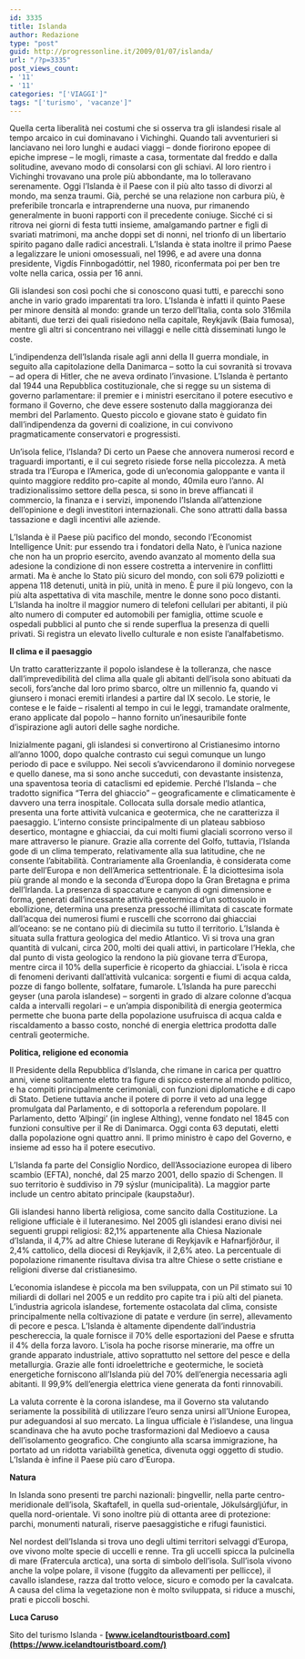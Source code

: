 ```yaml
---
id: 3335
title: Islanda
author: Redazione
type: "post"
guid: http://progressonline.it/2009/01/07/islanda/
url: "/?p=3335"
post_views_count:
- '11'
- '11'
categories: "['VIAGGI']"
tags: "['turismo', 'vacanze']"
---
```


Quella certa liberalità nei costumi che si osserva tra gli islandesi risale al tempo arcaico in cui dominavano i Vichinghi. Quando tali avventurieri si lanciavano nei loro lunghi e audaci viaggi – donde fiorirono epopee di epiche imprese – le mogli, rimaste a casa, tormentate dal freddo e dalla solitudine, avevano modo di consolarsi con gli schiavi. Al loro rientro i Vichinghi trovavano una prole più abbondante, ma lo tolleravano serenamente. Oggi l’Islanda è il Paese con il più alto tasso di divorzi al mondo, ma senza traumi. Già, perché se una relazione non carbura più, è preferibile troncarla e intraprenderne una nuova, pur rimanendo generalmente in buoni rapporti con il precedente coniuge. Sicché ci si ritrova nei giorni di festa tutti insieme, amalgamando partner e figli di svariati matrimoni, ma anche doppi set di nonni, nel trionfo di un libertario spirito pagano dalle radici ancestrali. L’Islanda è stata inoltre il primo Paese a legalizzare le unioni omosessuali, nel 1996, e ad avere una donna presidente, Vigdís Finnbogadóttir, nel 1980, riconfermata poi per ben tre volte nella carica, ossia per 16 anni.

Gli islandesi son così pochi che si conoscono quasi tutti, e parecchi sono anche in vario grado imparentati tra loro. L’Islanda è infatti il quinto Paese per minore densità al mondo: grande un terzo dell’Italia, conta solo 316mila abitanti, due terzi dei quali risiedono nella capitale, Reykjavík (Baia fumosa), mentre gli altri si concentrano nei villaggi e nelle città disseminati lungo le coste.

L’indipendenza dell’Islanda risale agli anni della II guerra mondiale, in seguito alla capitolazione della Danimarca – sotto la cui sovranità si trovava – ad opera di Hitler, che ne aveva ordinato l’invasione. L’Islanda è pertanto dal 1944 una Repubblica costituzionale, che si regge su un sistema di governo parlamentare: il premier e i ministri esercitano il potere esecutivo e formano il Governo, che deve essere sostenuto dalla maggioranza dei membri del Parlamento. Questo piccolo e giovane stato è guidato fin dall’indipendenza da governi di coalizione, in cui convivono pragmaticamente conservatori e progressisti.

Un’isola felice, l’Islanda? Di certo un Paese che annovera numerosi record e traguardi importanti, e il cui segreto risiede forse nella piccolezza. A metà strada tra l’Europa e l’America, gode di un’economia galoppante e vanta il quinto maggiore reddito pro-capite al mondo, 40mila euro l’anno. Al tradizionalissimo settore della pesca, si sono in breve affiancati il commercio, la finanza e i servizi, imponendo l’Islanda all’attenzione dell’opinione e degli investitori internazionali. Che sono attratti dalla bassa tassazione e dagli incentivi alle aziende.

L’Islanda è il Paese più pacifico del mondo, secondo l’Economist Intelligence Unit: pur essendo tra i fondatori della Nato, è l’unica nazione che non ha un proprio esercito, avendo avanzato al momento della sua adesione la condizione di non essere costretta a intervenire in conflitti armati. Ma è anche lo Stato più sicuro del mondo, con soli 679 poliziotti e appena 118 detenuti, unità in più, unità in meno. È pure il più longevo, con la più alta aspettativa di vita maschile, mentre le donne sono poco distanti. L’Islanda ha inoltre il maggior numero di telefoni cellulari per abitanti, il più alto numero di computer ed automobili per famiglia, ottime scuole e ospedali pubblici al punto che si rende superflua la presenza di quelli privati. Si registra un elevato livello culturale e non esiste l’analfabetismo.

**Il clima e il paesaggio**

Un tratto caratterizzante il popolo islandese è la tolleranza, che nasce dall’imprevedibilità del clima alla quale gli abitanti dell’isola sono abituati da secoli, fors’anche dal loro primo sbarco, oltre un millennio fa, quando vi giunsero i monaci eremiti irlandesi a partire dal IX secolo. Le storie, le contese e le faide – risalenti al tempo in cui le leggi, tramandate oralmente, erano applicate dal popolo – hanno fornito un’inesauribile fonte d’ispirazione agli autori delle saghe nordiche.

Inizialmente pagani, gli islandesi si convertirono al Cristianesimo intorno all’anno 1000, dopo qualche contrasto cui seguì comunque un lungo periodo di pace e sviluppo. Nei secoli s’avvicendarono il dominio norvegese e quello danese, ma si sono anche succeduti, con devastante insistenza, una spaventosa teoria di cataclismi ed epidemie. Perché l’Islanda – che tradotto significa “Terra del ghiaccio” – geograficamente e climaticamente è davvero una terra inospitale. Collocata sulla dorsale medio atlantica, presenta una forte attività vulcanica e geotermica, che ne caratterizza il paesaggio. L’interno consiste principalmente di un plateau sabbioso desertico, montagne e ghiacciai, da cui molti fiumi glaciali scorrono verso il mare attraverso le pianure. Grazie alla corrente del Golfo, tuttavia, l’Islanda gode di un clima temperato, relativamente alla sua latitudine, che ne consente l’abitabilità. Contrariamente alla Groenlandia, è considerata come parte dell’Europa e non dell’America settentrionale. È la diciottesima isola più grande al mondo e la seconda d’Europa dopo la Gran Bretagna e prima dell’Irlanda. La presenza di spaccature e canyon di ogni dimensione e forma, generati dall’incessante attività geotermica d’un sottosuolo in ebollizione, determina una presenza pressoché illimitata di cascate formate dall’acqua dei numerosi fiumi e ruscelli che scorrono dai ghiacciai all’oceano: se ne contano più di diecimila su tutto il territorio. L’Islanda è situata sulla frattura geologica del medio Atlantico. Vi si trova una gran quantità di vulcani, circa 200, molti dei quali attivi, in particolare l’Hekla, che dal punto di vista geologico la rendono la più giovane terra d’Europa, mentre circa il 10% della superficie è ricoperto da ghiacciai. L’isola è ricca di fenomeni derivanti dall’attività vulcanica: sorgenti e fiumi di acqua calda, pozze di fango bollente, solfatare, fumarole. L’Islanda ha pure parecchi geyser (una parola islandese) – sorgenti in grado di alzare colonne d’acqua calda a intervalli regolari – e un’ampia disponibilità di energia geotermica permette che buona parte della popolazione usufruisca di acqua calda e riscaldamento a basso costo, nonché di energia elettrica prodotta dalle centrali geotermiche.<font face="Verdana, sans-serif"><font size="2" style="font-size: 9pt"> </font></font>

**Politica, religione ed economia**

Il Presidente della Repubblica d’Islanda, che rimane in carica per quattro anni, viene solitamente eletto tra figure di spicco esterne al mondo politico, e ha compiti principalmente cerimoniali, con funzioni diplomatiche e di capo di Stato. Detiene tuttavia anche il potere di porre il veto ad una legge promulgata dal Parlamento, e di sottoporla a referendum popolare. Il Parlamento, detto ‘Alþingi’ (in inglese Althing), venne fondato nel 1845 con funzioni consultive per il Re di Danimarca. Oggi conta 63 deputati, eletti dalla popolazione ogni quattro anni. Il primo ministro è capo del Governo, e insieme ad esso ha il potere esecutivo.

L’Islanda fa parte del Consiglio Nordico, dell’Associazione europea di libero scambio (EFTA), nonché, dal 25 marzo 2001, dello spazio di Schengen. Il suo territorio è suddiviso in 79 sýslur (municipalità). La maggior parte include un centro abitato principale (kaupstaður).

Gli islandesi hanno libertà religiosa, come sancito dalla Costituzione. La religione ufficiale è il luteranesimo. Nel 2005 gli islandesi erano divisi nei seguenti gruppi religiosi: 82,1% appartenente alla Chiesa Nazionale d’Islanda, il 4,7% ad altre Chiese luterane di Reykjavík e Hafnarfjörður, il 2,4% cattolico, della diocesi di Reykjavík, il 2,6% ateo. La percentuale di popolazione rimanente risultava divisa tra altre Chiese o sette cristiane e religioni diverse dal cristianesimo.

L’economia islandese è piccola ma ben sviluppata, con un Pil stimato sui 10 miliardi di dollari nel 2005 e un reddito pro capite tra i più alti del pianeta. L’industria agricola islandese, fortemente ostacolata dal clima, consiste principalmente nella coltivazione di patate e verdure (in serre), allevamento di pecore e pesca. L’Islanda è altamente dipendente dall’industria peschereccia, la quale fornisce il 70% delle esportazioni del Paese e sfrutta il 4% della forza lavoro. L’isola ha poche risorse minerarie, ma offre un grande apparato industriale, attivo soprattutto nel settore del pesce e della metallurgia. Grazie alle fonti idroelettriche e geotermiche, le società energetiche forniscono all’Islanda più del 70% dell’energia necessaria agli abitanti. Il 99,9% dell’energia elettrica viene generata da fonti rinnovabili.

La valuta corrente è la corona islandese, ma il Governo sta valutando seriamente la possibilità di utilizzare l’euro senza unirsi all’Unione Europea, pur adeguandosi al suo mercato. La lingua ufficiale è l’islandese, una lingua scandinava che ha avuto poche trasformazioni dal Medioevo a causa dell’isolamento geografico. Che congiunto alla scarsa immigrazione, ha portato ad un ridotta variabilità genetica, divenuta oggi oggetto di studio. L’Islanda è infine il Paese più caro d’Europa.

**Natura**

In Islanda sono presenti tre parchi nazionali: þingvellir, nella parte centro-meridionale dell’isola, Skaftafell, in quella sud-orientale, Jökulsárgljúfur, in quella nord-orientale. Vi sono inoltre più di ottanta aree di protezione: parchi, monumenti naturali, riserve paesaggistiche e rifugi faunistici.

Nel nordest dell’Islanda si trova uno degli ultimi territori selvaggi d’Europa, ove vivono molte specie di uccelli e renne. Tra gli uccelli spicca la pulcinella di mare (Fratercula arctica), una sorta di simbolo dell’isola. Sull’isola vivono anche la volpe polare, il visone (fuggito da allevamenti per pellicce), il cavallo islandese, razza dal trotto veloce, sicuro e comodo per la cavalcata. A causa del clima la vegetazione non è molto sviluppata, si riduce a muschi, prati e piccoli boschi.

**Luca Caruso**

Sito del turismo Islanda - **[www.icelandtouristboard.com](https://www.icelandtouristboard.com/)**